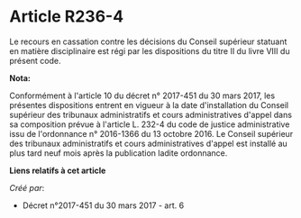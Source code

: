 # Article R236-4

Le recours en cassation contre les décisions du Conseil supérieur statuant en matière disciplinaire est régi par les
dispositions du titre II du livre VIII du présent code.

**Nota:**

Conformément à l'article 10 du décret n° 2017-451 du 30 mars 2017, les présentes dispositions entrent en vigueur à la date
d'installation du Conseil supérieur des tribunaux administratifs et cours administratives d'appel dans sa composition prévue
à l'article L. 232-4 du code de justice administrative issu de l'ordonnance n° 2016-1366 du 13 octobre 2016. Le Conseil
supérieur des tribunaux administratifs et cours administratives d'appel est installé au plus tard neuf mois après la
publication ladite ordonnance.

**Liens relatifs à cet article**

_Créé par_:

  - Décret n°2017-451 du 30 mars 2017 - art. 6
